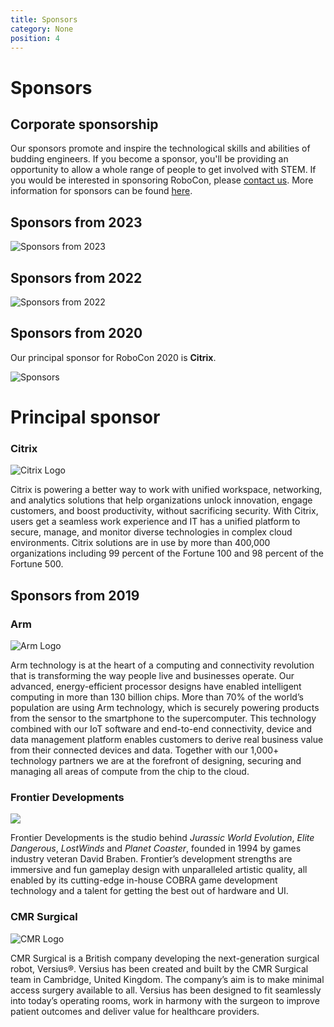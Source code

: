 ```yaml
---
title: Sponsors
category: None
position: 4
---
```

# Sponsors

## Corporate sponsorship

Our sponsors promote and inspire the technological skills and abilities of budding engineers. If you become a sponsor, you'll be providing an opportunity to allow a whole range of people to get involved with STEM. If you would be interested in sponsoring RoboCon, please [contact us](/about/contact.html). More information for sponsors can be found [here](/about/for-sponsors.html).

## S﻿ponsors from 2023

![Sponsors from 2023](/images/sponsors-2023.png)

## Sponsors from 2022

![Sponsors from 2022](/images/logos2.png)

## Sponsors from 2020

Our principal sponsor for RoboCon 2020 is **Citrix**.

![Sponsors](/images/sponsors.png)

# Principal sponsor

### Citrix

![Citrix Logo](/images/citrix-logo-black.jpg)

Citrix is powering a better way to work with unified workspace, networking, and analytics solutions that help organizations unlock innovation, engage customers, and boost productivity, without sacrificing security. With Citrix, users get a seamless work experience and IT has a unified platform to secure, manage, and monitor diverse technologies in complex cloud environments. Citrix solutions are in use by more than 400,000 organizations including 99 percent of the Fortune 100 and 98 percent of the Fortune 500.

## Sponsors from 2019

### Arm

![Arm Logo](/images/arm_logo_black_150lg.png)

Arm technology is at the heart of a computing and connectivity revolution that is transforming the way people live and businesses operate. Our advanced, energy-efficient processor designs have enabled intelligent computing in more than 130 billion chips. More than 70% of the world’s population are using Arm technology, which is securely powering products from the sensor to the smartphone to the supercomputer. This technology combined with our IoT software and end-to-end connectivity, device and data management platform enables customers to derive real business value from their connected devices and data. Together with our 1,000+ technology partners we are at the forefront of designing, securing and managing all areas of compute from the chip to the cloud.

### Frontier Developments

![](/images/frontier_developments.svg)

Frontier Developments is the studio behind *Jurassic World Evolution*, *Elite Dangerous*, *LostWinds* and *Planet Coaster*, founded in 1994 by games industry veteran David Braben. Frontier’s development strengths are immersive and fun gameplay design with unparalleled artistic quality, all enabled by its cutting-edge in-house COBRA game development technology and a talent for getting the best out of hardware and UI.

### CMR Surgical

![CMR Logo](/images/cmrsurgical_logo_rgb_hi-res.png "CMR logo")

CMR Surgical is a British company developing the next-generation surgical robot, Versius®.
 Versius has been created and built by the CMR Surgical team in Cambridge, United Kingdom.
 The company’s aim is to make minimal access surgery available to all. Versius has been designed
to fit seamlessly into today’s operating rooms, work in harmony with the surgeon to improve
 patient outcomes and deliver value for healthcare providers.